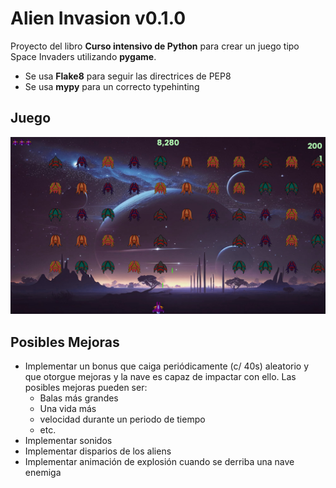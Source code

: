 # Alien Invasion v0.1.0

Proyecto del libro **Curso intensivo de Python** para crear un juego tipo Space Invaders utilizando **pygame**.
- Se usa **Flake8** para seguir las directrices de PEP8
- Se usa **mypy** para un correcto typehinting

## Juego
![alt text](<alieninvasion/images/alieninvasion.png>)

## Posibles Mejoras
- Implementar un bonus que caiga periódicamente (c/ 40s) aleatorio y que otorgue mejoras y la nave es capaz de
impactar con ello. Las posibles mejoras pueden ser: 
    - Balas más grandes
    - Una vida más
    - velocidad durante un periodo de tiempo
    - etc.
- Implementar sonidos
- Implementar disparios de los aliens
- Implementar animación de explosión cuando se derriba una nave enemiga